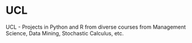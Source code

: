 # UCL
UCL - Projects in Python and R from diverse courses from Management Science, Data Mining, Stochastic Calculus, etc.
